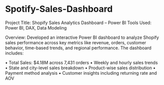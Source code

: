 # Spotify-Sales-Dashboard
Project Title: Shopify Sales Analytics Dashboard – Power BI
Tools Used: Power BI, DAX, Data Modeling

Overview:
Developed an interactive Power BI dashboard to analyze Shopify sales performance across key metrics like revenue, orders, customer behavior, time-based trends, and regional performance. The dashboard includes:

• Total Sales: $4.18M across 7,431 orders
• Weekly and hourly sales trends
• State and city-level sales breakdown
• Product-wise sales distribution
• Payment method analysis
• Customer insights including returning rate and AOV
